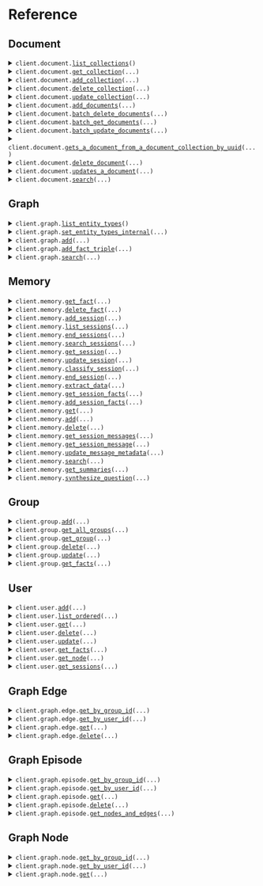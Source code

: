 # Reference
## Document
<details><summary><code>client.document.<a href="src/zep_cloud/document/client.py">list_collections</a>()</code></summary>
<dl>
<dd>

#### 📝 Description

<dl>
<dd>

<dl>
<dd>

Returns a list of all DocumentCollections.
</dd>
</dl>
</dd>
</dl>

#### 🔌 Usage

<dl>
<dd>

<dl>
<dd>

```python
from zep_cloud.client import Zep

client = Zep(
    api_key="YOUR_API_KEY",
)
client.document.list_collections()

```
</dd>
</dl>
</dd>
</dl>

#### ⚙️ Parameters

<dl>
<dd>

<dl>
<dd>

**request_options:** `typing.Optional[RequestOptions]` — Request-specific configuration.
    
</dd>
</dl>
</dd>
</dl>


</dd>
</dl>
</details>

<details><summary><code>client.document.<a href="src/zep_cloud/document/client.py">get_collection</a>(...)</code></summary>
<dl>
<dd>

#### 📝 Description

<dl>
<dd>

<dl>
<dd>

Returns a DocumentCollection if it exists.
</dd>
</dl>
</dd>
</dl>

#### 🔌 Usage

<dl>
<dd>

<dl>
<dd>

```python
from zep_cloud.client import Zep

client = Zep(
    api_key="YOUR_API_KEY",
)
client.document.get_collection(
    collection_name="collectionName",
)

```
</dd>
</dl>
</dd>
</dl>

#### ⚙️ Parameters

<dl>
<dd>

<dl>
<dd>

**collection_name:** `str` — Name of the Document Collection
    
</dd>
</dl>

<dl>
<dd>

**request_options:** `typing.Optional[RequestOptions]` — Request-specific configuration.
    
</dd>
</dl>
</dd>
</dl>


</dd>
</dl>
</details>

<details><summary><code>client.document.<a href="src/zep_cloud/document/client.py">add_collection</a>(...)</code></summary>
<dl>
<dd>

#### 📝 Description

<dl>
<dd>

<dl>
<dd>

If a collection with the same name already exists, an error will be returned.
</dd>
</dl>
</dd>
</dl>

#### 🔌 Usage

<dl>
<dd>

<dl>
<dd>

```python
from zep_cloud.client import Zep

client = Zep(
    api_key="YOUR_API_KEY",
)
client.document.add_collection(
    collection_name="collectionName",
)

```
</dd>
</dl>
</dd>
</dl>

#### ⚙️ Parameters

<dl>
<dd>

<dl>
<dd>

**collection_name:** `str` — Name of the Document Collection
    
</dd>
</dl>

<dl>
<dd>

**description:** `typing.Optional[str]` 
    
</dd>
</dl>

<dl>
<dd>

**metadata:** `typing.Optional[typing.Dict[str, typing.Any]]` 
    
</dd>
</dl>

<dl>
<dd>

**request_options:** `typing.Optional[RequestOptions]` — Request-specific configuration.
    
</dd>
</dl>
</dd>
</dl>


</dd>
</dl>
</details>

<details><summary><code>client.document.<a href="src/zep_cloud/document/client.py">delete_collection</a>(...)</code></summary>
<dl>
<dd>

#### 📝 Description

<dl>
<dd>

<dl>
<dd>

If a collection with the same name already exists, it will be overwritten.
</dd>
</dl>
</dd>
</dl>

#### 🔌 Usage

<dl>
<dd>

<dl>
<dd>

```python
from zep_cloud.client import Zep

client = Zep(
    api_key="YOUR_API_KEY",
)
client.document.delete_collection(
    collection_name="collectionName",
)

```
</dd>
</dl>
</dd>
</dl>

#### ⚙️ Parameters

<dl>
<dd>

<dl>
<dd>

**collection_name:** `str` — Name of the Document Collection
    
</dd>
</dl>

<dl>
<dd>

**request_options:** `typing.Optional[RequestOptions]` — Request-specific configuration.
    
</dd>
</dl>
</dd>
</dl>


</dd>
</dl>
</details>

<details><summary><code>client.document.<a href="src/zep_cloud/document/client.py">update_collection</a>(...)</code></summary>
<dl>
<dd>

#### 📝 Description

<dl>
<dd>

<dl>
<dd>

Updates a DocumentCollection
</dd>
</dl>
</dd>
</dl>

#### 🔌 Usage

<dl>
<dd>

<dl>
<dd>

```python
from zep_cloud.client import Zep

client = Zep(
    api_key="YOUR_API_KEY",
)
client.document.update_collection(
    collection_name="collectionName",
)

```
</dd>
</dl>
</dd>
</dl>

#### ⚙️ Parameters

<dl>
<dd>

<dl>
<dd>

**collection_name:** `str` — Name of the Document Collection
    
</dd>
</dl>

<dl>
<dd>

**description:** `typing.Optional[str]` 
    
</dd>
</dl>

<dl>
<dd>

**metadata:** `typing.Optional[typing.Dict[str, typing.Any]]` 
    
</dd>
</dl>

<dl>
<dd>

**request_options:** `typing.Optional[RequestOptions]` — Request-specific configuration.
    
</dd>
</dl>
</dd>
</dl>


</dd>
</dl>
</details>

<details><summary><code>client.document.<a href="src/zep_cloud/document/client.py">add_documents</a>(...)</code></summary>
<dl>
<dd>

#### 📝 Description

<dl>
<dd>

<dl>
<dd>

Creates Documents in a specified DocumentCollection and returns their UUIDs.
</dd>
</dl>
</dd>
</dl>

#### 🔌 Usage

<dl>
<dd>

<dl>
<dd>

```python
from zep_cloud import CreateDocumentRequest
from zep_cloud.client import Zep

client = Zep(
    api_key="YOUR_API_KEY",
)
client.document.add_documents(
    collection_name="collectionName",
    request=[
        CreateDocumentRequest(
            content="content",
        )
    ],
)

```
</dd>
</dl>
</dd>
</dl>

#### ⚙️ Parameters

<dl>
<dd>

<dl>
<dd>

**collection_name:** `str` — Name of the Document Collection
    
</dd>
</dl>

<dl>
<dd>

**request:** `typing.Sequence[CreateDocumentRequest]` 
    
</dd>
</dl>

<dl>
<dd>

**request_options:** `typing.Optional[RequestOptions]` — Request-specific configuration.
    
</dd>
</dl>
</dd>
</dl>


</dd>
</dl>
</details>

<details><summary><code>client.document.<a href="src/zep_cloud/document/client.py">batch_delete_documents</a>(...)</code></summary>
<dl>
<dd>

#### 📝 Description

<dl>
<dd>

<dl>
<dd>

Deletes specified Documents from a DocumentCollection.
</dd>
</dl>
</dd>
</dl>

#### 🔌 Usage

<dl>
<dd>

<dl>
<dd>

```python
from zep_cloud.client import Zep

client = Zep(
    api_key="YOUR_API_KEY",
)
client.document.batch_delete_documents(
    collection_name="collectionName",
    request=["string"],
)

```
</dd>
</dl>
</dd>
</dl>

#### ⚙️ Parameters

<dl>
<dd>

<dl>
<dd>

**collection_name:** `str` — Name of the Document Collection
    
</dd>
</dl>

<dl>
<dd>

**request:** `typing.Sequence[str]` 
    
</dd>
</dl>

<dl>
<dd>

**request_options:** `typing.Optional[RequestOptions]` — Request-specific configuration.
    
</dd>
</dl>
</dd>
</dl>


</dd>
</dl>
</details>

<details><summary><code>client.document.<a href="src/zep_cloud/document/client.py">batch_get_documents</a>(...)</code></summary>
<dl>
<dd>

#### 📝 Description

<dl>
<dd>

<dl>
<dd>

Returns Documents from a DocumentCollection specified by UUID or ID.
</dd>
</dl>
</dd>
</dl>

#### 🔌 Usage

<dl>
<dd>

<dl>
<dd>

```python
from zep_cloud.client import Zep

client = Zep(
    api_key="YOUR_API_KEY",
)
client.document.batch_get_documents(
    collection_name="collectionName",
)

```
</dd>
</dl>
</dd>
</dl>

#### ⚙️ Parameters

<dl>
<dd>

<dl>
<dd>

**collection_name:** `str` — Name of the Document Collection
    
</dd>
</dl>

<dl>
<dd>

**document_ids:** `typing.Optional[typing.Sequence[str]]` 
    
</dd>
</dl>

<dl>
<dd>

**uuids:** `typing.Optional[typing.Sequence[str]]` 
    
</dd>
</dl>

<dl>
<dd>

**request_options:** `typing.Optional[RequestOptions]` — Request-specific configuration.
    
</dd>
</dl>
</dd>
</dl>


</dd>
</dl>
</details>

<details><summary><code>client.document.<a href="src/zep_cloud/document/client.py">batch_update_documents</a>(...)</code></summary>
<dl>
<dd>

#### 📝 Description

<dl>
<dd>

<dl>
<dd>

Updates Documents in a specified DocumentCollection.
</dd>
</dl>
</dd>
</dl>

#### 🔌 Usage

<dl>
<dd>

<dl>
<dd>

```python
from zep_cloud import UpdateDocumentListRequest
from zep_cloud.client import Zep

client = Zep(
    api_key="YOUR_API_KEY",
)
client.document.batch_update_documents(
    collection_name="collectionName",
    request=[
        UpdateDocumentListRequest(
            uuid_="uuid",
        )
    ],
)

```
</dd>
</dl>
</dd>
</dl>

#### ⚙️ Parameters

<dl>
<dd>

<dl>
<dd>

**collection_name:** `str` — Name of the Document Collection
    
</dd>
</dl>

<dl>
<dd>

**request:** `typing.Sequence[UpdateDocumentListRequest]` 
    
</dd>
</dl>

<dl>
<dd>

**request_options:** `typing.Optional[RequestOptions]` — Request-specific configuration.
    
</dd>
</dl>
</dd>
</dl>


</dd>
</dl>
</details>

<details><summary><code>client.document.<a href="src/zep_cloud/document/client.py">gets_a_document_from_a_document_collection_by_uuid</a>(...)</code></summary>
<dl>
<dd>

#### 📝 Description

<dl>
<dd>

<dl>
<dd>

Returns specified Document from a DocumentCollection.
</dd>
</dl>
</dd>
</dl>

#### 🔌 Usage

<dl>
<dd>

<dl>
<dd>

```python
from zep_cloud.client import Zep

client = Zep(
    api_key="YOUR_API_KEY",
)
client.document.gets_a_document_from_a_document_collection_by_uuid(
    collection_name="collectionName",
    document_uuid="documentUUID",
)

```
</dd>
</dl>
</dd>
</dl>

#### ⚙️ Parameters

<dl>
<dd>

<dl>
<dd>

**collection_name:** `str` — Name of the Document Collection
    
</dd>
</dl>

<dl>
<dd>

**document_uuid:** `str` — UUID of the Document to be updated
    
</dd>
</dl>

<dl>
<dd>

**request_options:** `typing.Optional[RequestOptions]` — Request-specific configuration.
    
</dd>
</dl>
</dd>
</dl>


</dd>
</dl>
</details>

<details><summary><code>client.document.<a href="src/zep_cloud/document/client.py">delete_document</a>(...)</code></summary>
<dl>
<dd>

#### 📝 Description

<dl>
<dd>

<dl>
<dd>

Delete specified Document from a DocumentCollection.
</dd>
</dl>
</dd>
</dl>

#### 🔌 Usage

<dl>
<dd>

<dl>
<dd>

```python
from zep_cloud.client import Zep

client = Zep(
    api_key="YOUR_API_KEY",
)
client.document.delete_document(
    collection_name="collectionName",
    document_uuid="documentUUID",
)

```
</dd>
</dl>
</dd>
</dl>

#### ⚙️ Parameters

<dl>
<dd>

<dl>
<dd>

**collection_name:** `str` — Name of the Document Collection
    
</dd>
</dl>

<dl>
<dd>

**document_uuid:** `str` — UUID of the Document to be deleted
    
</dd>
</dl>

<dl>
<dd>

**request_options:** `typing.Optional[RequestOptions]` — Request-specific configuration.
    
</dd>
</dl>
</dd>
</dl>


</dd>
</dl>
</details>

<details><summary><code>client.document.<a href="src/zep_cloud/document/client.py">updates_a_document</a>(...)</code></summary>
<dl>
<dd>

#### 📝 Description

<dl>
<dd>

<dl>
<dd>

Updates a Document in a DocumentCollection by UUID
</dd>
</dl>
</dd>
</dl>

#### 🔌 Usage

<dl>
<dd>

<dl>
<dd>

```python
from zep_cloud.client import Zep

client = Zep(
    api_key="YOUR_API_KEY",
)
client.document.updates_a_document(
    collection_name="collectionName",
    document_uuid="documentUUID",
)

```
</dd>
</dl>
</dd>
</dl>

#### ⚙️ Parameters

<dl>
<dd>

<dl>
<dd>

**collection_name:** `str` — Name of the Document Collection
    
</dd>
</dl>

<dl>
<dd>

**document_uuid:** `str` — UUID of the Document to be updated
    
</dd>
</dl>

<dl>
<dd>

**document_id:** `typing.Optional[str]` 
    
</dd>
</dl>

<dl>
<dd>

**metadata:** `typing.Optional[typing.Dict[str, typing.Any]]` 
    
</dd>
</dl>

<dl>
<dd>

**request_options:** `typing.Optional[RequestOptions]` — Request-specific configuration.
    
</dd>
</dl>
</dd>
</dl>


</dd>
</dl>
</details>

<details><summary><code>client.document.<a href="src/zep_cloud/document/client.py">search</a>(...)</code></summary>
<dl>
<dd>

#### 📝 Description

<dl>
<dd>

<dl>
<dd>

Searches over documents in a collection based on provided search criteria. One of text or metadata must be provided. Returns an empty list if no documents are found.
</dd>
</dl>
</dd>
</dl>

#### 🔌 Usage

<dl>
<dd>

<dl>
<dd>

```python
from zep_cloud.client import Zep

client = Zep(
    api_key="YOUR_API_KEY",
)
client.document.search(
    collection_name="collectionName",
)

```
</dd>
</dl>
</dd>
</dl>

#### ⚙️ Parameters

<dl>
<dd>

<dl>
<dd>

**collection_name:** `str` — Name of the Document Collection
    
</dd>
</dl>

<dl>
<dd>

**limit:** `typing.Optional[int]` — Limit the number of returned documents
    
</dd>
</dl>

<dl>
<dd>

**metadata:** `typing.Optional[typing.Dict[str, typing.Any]]` — Document metadata to filter on.
    
</dd>
</dl>

<dl>
<dd>

**min_score:** `typing.Optional[float]` 
    
</dd>
</dl>

<dl>
<dd>

**mmr_lambda:** `typing.Optional[float]` — The lambda parameter for the MMR Reranking Algorithm.
    
</dd>
</dl>

<dl>
<dd>

**search_type:** `typing.Optional[SearchType]` — The type of search to perform. Defaults to "similarity". Must be one of "similarity" or "mmr".
    
</dd>
</dl>

<dl>
<dd>

**text:** `typing.Optional[str]` — The search text.
    
</dd>
</dl>

<dl>
<dd>

**request_options:** `typing.Optional[RequestOptions]` — Request-specific configuration.
    
</dd>
</dl>
</dd>
</dl>


</dd>
</dl>
</details>

## Graph
<details><summary><code>client.graph.<a href="src/zep_cloud/graph/client.py">list_entity_types</a>()</code></summary>
<dl>
<dd>

#### 📝 Description

<dl>
<dd>

<dl>
<dd>

Returns all entity types for a project.
</dd>
</dl>
</dd>
</dl>

#### 🔌 Usage

<dl>
<dd>

<dl>
<dd>

```python
from zep_cloud.client import Zep

client = Zep(
    api_key="YOUR_API_KEY",
)
client.graph.list_entity_types()

```
</dd>
</dl>
</dd>
</dl>

#### ⚙️ Parameters

<dl>
<dd>

<dl>
<dd>

**request_options:** `typing.Optional[RequestOptions]` — Request-specific configuration.
    
</dd>
</dl>
</dd>
</dl>


</dd>
</dl>
</details>

<details><summary><code>client.graph.<a href="src/zep_cloud/graph/client.py">set_entity_types_internal</a>(...)</code></summary>
<dl>
<dd>

#### 📝 Description

<dl>
<dd>

<dl>
<dd>

Sets the entity types for a project, replacing any existing ones.
</dd>
</dl>
</dd>
</dl>

#### 🔌 Usage

<dl>
<dd>

<dl>
<dd>

```python
from zep_cloud import EntityType
from zep_cloud.client import Zep

client = Zep(
    api_key="YOUR_API_KEY",
)
client.graph.set_entity_types_internal(
    entity_types=[
        EntityType(
            description="description",
            name="name",
        )
    ],
)

```
</dd>
</dl>
</dd>
</dl>

#### ⚙️ Parameters

<dl>
<dd>

<dl>
<dd>

**entity_types:** `typing.Sequence[EntityType]` 
    
</dd>
</dl>

<dl>
<dd>

**request_options:** `typing.Optional[RequestOptions]` — Request-specific configuration.
    
</dd>
</dl>
</dd>
</dl>


</dd>
</dl>
</details>

<details><summary><code>client.graph.<a href="src/zep_cloud/graph/client.py">add</a>(...)</code></summary>
<dl>
<dd>

#### 📝 Description

<dl>
<dd>

<dl>
<dd>

Add data to the graph. Note: each subscription tier has different limits on the amount of data that can be added to the graph please refer to the pricing page for more information.
</dd>
</dl>
</dd>
</dl>

#### 🔌 Usage

<dl>
<dd>

<dl>
<dd>

```python
from zep_cloud.client import Zep

client = Zep(
    api_key="YOUR_API_KEY",
)
client.graph.add()

```
</dd>
</dl>
</dd>
</dl>

#### ⚙️ Parameters

<dl>
<dd>

<dl>
<dd>

**data:** `typing.Optional[str]` 
    
</dd>
</dl>

<dl>
<dd>

**group_id:** `typing.Optional[str]` 
    
</dd>
</dl>

<dl>
<dd>

**type:** `typing.Optional[GraphDataType]` 
    
</dd>
</dl>

<dl>
<dd>

**user_id:** `typing.Optional[str]` 
    
</dd>
</dl>

<dl>
<dd>

**request_options:** `typing.Optional[RequestOptions]` — Request-specific configuration.
    
</dd>
</dl>
</dd>
</dl>


</dd>
</dl>
</details>

<details><summary><code>client.graph.<a href="src/zep_cloud/graph/client.py">add_fact_triple</a>(...)</code></summary>
<dl>
<dd>

#### 📝 Description

<dl>
<dd>

<dl>
<dd>

Add a fact triple for a user or group
</dd>
</dl>
</dd>
</dl>

#### 🔌 Usage

<dl>
<dd>

<dl>
<dd>

```python
from zep_cloud.client import Zep

client = Zep(
    api_key="YOUR_API_KEY",
)
client.graph.add_fact_triple(
    fact="fact",
    fact_name="fact_name",
    target_node_name="target_node_name",
)

```
</dd>
</dl>
</dd>
</dl>

#### ⚙️ Parameters

<dl>
<dd>

<dl>
<dd>

**fact:** `str` — The fact relating the two nodes that this edge represents
    
</dd>
</dl>

<dl>
<dd>

**fact_name:** `str` — The name of the edge to add. Should be all caps using snake case (eg RELATES_TO)
    
</dd>
</dl>

<dl>
<dd>

**target_node_name:** `str` — The name of the target node to add
    
</dd>
</dl>

<dl>
<dd>

**created_at:** `typing.Optional[str]` — The timestamp of the message
    
</dd>
</dl>

<dl>
<dd>

**expired_at:** `typing.Optional[str]` — The time (if any) at which the edge expires
    
</dd>
</dl>

<dl>
<dd>

**fact_uuid:** `typing.Optional[str]` — The uuid of the edge to add
    
</dd>
</dl>

<dl>
<dd>

**group_id:** `typing.Optional[str]` 
    
</dd>
</dl>

<dl>
<dd>

**invalid_at:** `typing.Optional[str]` — The time (if any) at which the fact stops being true
    
</dd>
</dl>

<dl>
<dd>

**source_node_name:** `typing.Optional[str]` — The name of the source node to add
    
</dd>
</dl>

<dl>
<dd>

**source_node_summary:** `typing.Optional[str]` — The summary of the source node to add
    
</dd>
</dl>

<dl>
<dd>

**source_node_uuid:** `typing.Optional[str]` — The source node uuid
    
</dd>
</dl>

<dl>
<dd>

**target_node_summary:** `typing.Optional[str]` — The summary of the target node to add
    
</dd>
</dl>

<dl>
<dd>

**target_node_uuid:** `typing.Optional[str]` — The target node uuid
    
</dd>
</dl>

<dl>
<dd>

**user_id:** `typing.Optional[str]` 
    
</dd>
</dl>

<dl>
<dd>

**valid_at:** `typing.Optional[str]` — The time at which the fact becomes true
    
</dd>
</dl>

<dl>
<dd>

**request_options:** `typing.Optional[RequestOptions]` — Request-specific configuration.
    
</dd>
</dl>
</dd>
</dl>


</dd>
</dl>
</details>

<details><summary><code>client.graph.<a href="src/zep_cloud/graph/client.py">search</a>(...)</code></summary>
<dl>
<dd>

#### 📝 Description

<dl>
<dd>

<dl>
<dd>

Perform a graph search query.
</dd>
</dl>
</dd>
</dl>

#### 🔌 Usage

<dl>
<dd>

<dl>
<dd>

```python
from zep_cloud.client import Zep

client = Zep(
    api_key="YOUR_API_KEY",
)
client.graph.search(
    query="query",
)

```
</dd>
</dl>
</dd>
</dl>

#### ⚙️ Parameters

<dl>
<dd>

<dl>
<dd>

**query:** `str` — The string to search for (required)
    
</dd>
</dl>

<dl>
<dd>

**center_node_uuid:** `typing.Optional[str]` — Node to rerank around for node distance reranking
    
</dd>
</dl>

<dl>
<dd>

**group_id:** `typing.Optional[str]` — one of user_id or group_id must be provided
    
</dd>
</dl>

<dl>
<dd>

**limit:** `typing.Optional[int]` — The maximum number of facts to retrieve. Defaults to 10. Limited to 50.
    
</dd>
</dl>

<dl>
<dd>

**min_fact_rating:** `typing.Optional[float]` — The minimum rating by which to filter relevant facts
    
</dd>
</dl>

<dl>
<dd>

**min_score:** `typing.Optional[float]` — Deprecated
    
</dd>
</dl>

<dl>
<dd>

**mmr_lambda:** `typing.Optional[float]` — weighting for maximal marginal relevance
    
</dd>
</dl>

<dl>
<dd>

**reranker:** `typing.Optional[Reranker]` — Defaults to RRF
    
</dd>
</dl>

<dl>
<dd>

**scope:** `typing.Optional[GraphSearchScope]` — Defaults to Edges. Communities will be added in the future.
    
</dd>
</dl>

<dl>
<dd>

**search_filters:** `typing.Optional[SearchFilters]` — Search filters to apply to the search
    
</dd>
</dl>

<dl>
<dd>

**user_id:** `typing.Optional[str]` — one of user_id or group_id must be provided
    
</dd>
</dl>

<dl>
<dd>

**request_options:** `typing.Optional[RequestOptions]` — Request-specific configuration.
    
</dd>
</dl>
</dd>
</dl>


</dd>
</dl>
</details>

## Memory
<details><summary><code>client.memory.<a href="src/zep_cloud/memory/client.py">get_fact</a>(...)</code></summary>
<dl>
<dd>

#### 📝 Description

<dl>
<dd>

<dl>
<dd>

Deprecated API: get fact by uuid
</dd>
</dl>
</dd>
</dl>

#### 🔌 Usage

<dl>
<dd>

<dl>
<dd>

```python
from zep_cloud.client import Zep

client = Zep(
    api_key="YOUR_API_KEY",
)
client.memory.get_fact(
    fact_uuid="factUUID",
)

```
</dd>
</dl>
</dd>
</dl>

#### ⚙️ Parameters

<dl>
<dd>

<dl>
<dd>

**fact_uuid:** `str` — Fact UUID
    
</dd>
</dl>

<dl>
<dd>

**request_options:** `typing.Optional[RequestOptions]` — Request-specific configuration.
    
</dd>
</dl>
</dd>
</dl>


</dd>
</dl>
</details>

<details><summary><code>client.memory.<a href="src/zep_cloud/memory/client.py">delete_fact</a>(...)</code></summary>
<dl>
<dd>

#### 📝 Description

<dl>
<dd>

<dl>
<dd>

Deprecated API: delete a fact
</dd>
</dl>
</dd>
</dl>

#### 🔌 Usage

<dl>
<dd>

<dl>
<dd>

```python
from zep_cloud.client import Zep

client = Zep(
    api_key="YOUR_API_KEY",
)
client.memory.delete_fact(
    fact_uuid="factUUID",
)

```
</dd>
</dl>
</dd>
</dl>

#### ⚙️ Parameters

<dl>
<dd>

<dl>
<dd>

**fact_uuid:** `str` — Fact UUID
    
</dd>
</dl>

<dl>
<dd>

**request_options:** `typing.Optional[RequestOptions]` — Request-specific configuration.
    
</dd>
</dl>
</dd>
</dl>


</dd>
</dl>
</details>

<details><summary><code>client.memory.<a href="src/zep_cloud/memory/client.py">add_session</a>(...)</code></summary>
<dl>
<dd>

#### 📝 Description

<dl>
<dd>

<dl>
<dd>

Creates a new session.
</dd>
</dl>
</dd>
</dl>

#### 🔌 Usage

<dl>
<dd>

<dl>
<dd>

```python
from zep_cloud.client import Zep

client = Zep(
    api_key="YOUR_API_KEY",
)
client.memory.add_session(
    session_id="session_id",
    user_id="user_id",
)

```
</dd>
</dl>
</dd>
</dl>

#### ⚙️ Parameters

<dl>
<dd>

<dl>
<dd>

**session_id:** `str` — The unique identifier of the session.
    
</dd>
</dl>

<dl>
<dd>

**user_id:** `str` — The unique identifier of the user associated with the session
    
</dd>
</dl>

<dl>
<dd>

**fact_rating_instruction:** `typing.Optional[FactRatingInstruction]` — Deprecated
    
</dd>
</dl>

<dl>
<dd>

**metadata:** `typing.Optional[typing.Dict[str, typing.Any]]` — Deprecated
    
</dd>
</dl>

<dl>
<dd>

**request_options:** `typing.Optional[RequestOptions]` — Request-specific configuration.
    
</dd>
</dl>
</dd>
</dl>


</dd>
</dl>
</details>

<details><summary><code>client.memory.<a href="src/zep_cloud/memory/client.py">list_sessions</a>(...)</code></summary>
<dl>
<dd>

#### 📝 Description

<dl>
<dd>

<dl>
<dd>

Returns all sessions.
</dd>
</dl>
</dd>
</dl>

#### 🔌 Usage

<dl>
<dd>

<dl>
<dd>

```python
from zep_cloud.client import Zep

client = Zep(
    api_key="YOUR_API_KEY",
)
client.memory.list_sessions()

```
</dd>
</dl>
</dd>
</dl>

#### ⚙️ Parameters

<dl>
<dd>

<dl>
<dd>

**page_number:** `typing.Optional[int]` — Page number for pagination, starting from 1
    
</dd>
</dl>

<dl>
<dd>

**page_size:** `typing.Optional[int]` — Number of sessions to retrieve per page.
    
</dd>
</dl>

<dl>
<dd>

**order_by:** `typing.Optional[str]` — Field to order the results by: created_at, updated_at, user_id, session_id.
    
</dd>
</dl>

<dl>
<dd>

**asc:** `typing.Optional[bool]` — Order direction: true for ascending, false for descending.
    
</dd>
</dl>

<dl>
<dd>

**request_options:** `typing.Optional[RequestOptions]` — Request-specific configuration.
    
</dd>
</dl>
</dd>
</dl>


</dd>
</dl>
</details>

<details><summary><code>client.memory.<a href="src/zep_cloud/memory/client.py">end_sessions</a>(...)</code></summary>
<dl>
<dd>

#### 📝 Description

<dl>
<dd>

<dl>
<dd>

Deprecated API: End multiple sessions by their IDs.
</dd>
</dl>
</dd>
</dl>

#### 🔌 Usage

<dl>
<dd>

<dl>
<dd>

```python
from zep_cloud.client import Zep

client = Zep(
    api_key="YOUR_API_KEY",
)
client.memory.end_sessions(
    session_ids=["session_ids"],
)

```
</dd>
</dl>
</dd>
</dl>

#### ⚙️ Parameters

<dl>
<dd>

<dl>
<dd>

**session_ids:** `typing.Sequence[str]` 
    
</dd>
</dl>

<dl>
<dd>

**instruction:** `typing.Optional[str]` 
    
</dd>
</dl>

<dl>
<dd>

**request_options:** `typing.Optional[RequestOptions]` — Request-specific configuration.
    
</dd>
</dl>
</dd>
</dl>


</dd>
</dl>
</details>

<details><summary><code>client.memory.<a href="src/zep_cloud/memory/client.py">search_sessions</a>(...)</code></summary>
<dl>
<dd>

#### 📝 Description

<dl>
<dd>

<dl>
<dd>

Deprecated API: Search sessions for the specified query.
</dd>
</dl>
</dd>
</dl>

#### 🔌 Usage

<dl>
<dd>

<dl>
<dd>

```python
from zep_cloud.client import Zep

client = Zep(
    api_key="YOUR_API_KEY",
)
client.memory.search_sessions(
    text="text",
)

```
</dd>
</dl>
</dd>
</dl>

#### ⚙️ Parameters

<dl>
<dd>

<dl>
<dd>

**text:** `str` — The search text.
    
</dd>
</dl>

<dl>
<dd>

**limit:** `typing.Optional[int]` — The maximum number of search results to return. Defaults to None (no limit).
    
</dd>
</dl>

<dl>
<dd>

**min_fact_rating:** `typing.Optional[float]` — The minimum fact rating to filter on.
    
</dd>
</dl>

<dl>
<dd>

**min_score:** `typing.Optional[float]` — The minimum score for search results.
    
</dd>
</dl>

<dl>
<dd>

**mmr_lambda:** `typing.Optional[float]` — The lambda parameter for the MMR Reranking Algorithm.
    
</dd>
</dl>

<dl>
<dd>

**record_filter:** `typing.Optional[typing.Dict[str, typing.Any]]` — Record filter on the metadata.
    
</dd>
</dl>

<dl>
<dd>

**search_scope:** `typing.Optional[SearchScope]` — Search scope.
    
</dd>
</dl>

<dl>
<dd>

**search_type:** `typing.Optional[SearchType]` — Search type.
    
</dd>
</dl>

<dl>
<dd>

**session_ids:** `typing.Optional[typing.Sequence[str]]` — the session ids to search
    
</dd>
</dl>

<dl>
<dd>

**user_id:** `typing.Optional[str]` — User ID used to determine which sessions to search.
    
</dd>
</dl>

<dl>
<dd>

**request_options:** `typing.Optional[RequestOptions]` — Request-specific configuration.
    
</dd>
</dl>
</dd>
</dl>


</dd>
</dl>
</details>

<details><summary><code>client.memory.<a href="src/zep_cloud/memory/client.py">get_session</a>(...)</code></summary>
<dl>
<dd>

#### 📝 Description

<dl>
<dd>

<dl>
<dd>

Returns a session.
</dd>
</dl>
</dd>
</dl>

#### 🔌 Usage

<dl>
<dd>

<dl>
<dd>

```python
from zep_cloud.client import Zep

client = Zep(
    api_key="YOUR_API_KEY",
)
client.memory.get_session(
    session_id="sessionId",
)

```
</dd>
</dl>
</dd>
</dl>

#### ⚙️ Parameters

<dl>
<dd>

<dl>
<dd>

**session_id:** `str` — The unique identifier of the session.
    
</dd>
</dl>

<dl>
<dd>

**request_options:** `typing.Optional[RequestOptions]` — Request-specific configuration.
    
</dd>
</dl>
</dd>
</dl>


</dd>
</dl>
</details>

<details><summary><code>client.memory.<a href="src/zep_cloud/memory/client.py">update_session</a>(...)</code></summary>
<dl>
<dd>

#### 📝 Description

<dl>
<dd>

<dl>
<dd>

Update Session Metadata
</dd>
</dl>
</dd>
</dl>

#### 🔌 Usage

<dl>
<dd>

<dl>
<dd>

```python
from zep_cloud.client import Zep

client = Zep(
    api_key="YOUR_API_KEY",
)
client.memory.update_session(
    session_id="sessionId",
    metadata={"key": "value"},
)

```
</dd>
</dl>
</dd>
</dl>

#### ⚙️ Parameters

<dl>
<dd>

<dl>
<dd>

**session_id:** `str` — The unique identifier of the session.
    
</dd>
</dl>

<dl>
<dd>

**metadata:** `typing.Dict[str, typing.Any]` — Deprecated
    
</dd>
</dl>

<dl>
<dd>

**fact_rating_instruction:** `typing.Optional[FactRatingInstruction]` 

Optional instruction to use for fact rating.
Fact rating instructions can not be unset.
    
</dd>
</dl>

<dl>
<dd>

**request_options:** `typing.Optional[RequestOptions]` — Request-specific configuration.
    
</dd>
</dl>
</dd>
</dl>


</dd>
</dl>
</details>

<details><summary><code>client.memory.<a href="src/zep_cloud/memory/client.py">classify_session</a>(...)</code></summary>
<dl>
<dd>

#### 📝 Description

<dl>
<dd>

<dl>
<dd>

Classifies a session.
</dd>
</dl>
</dd>
</dl>

#### 🔌 Usage

<dl>
<dd>

<dl>
<dd>

```python
from zep_cloud.client import Zep

client = Zep(
    api_key="YOUR_API_KEY",
)
client.memory.classify_session(
    session_id="sessionId",
    classes=["classes"],
    name="name",
)

```
</dd>
</dl>
</dd>
</dl>

#### ⚙️ Parameters

<dl>
<dd>

<dl>
<dd>

**session_id:** `str` — Session ID
    
</dd>
</dl>

<dl>
<dd>

**classes:** `typing.Sequence[str]` — The classes to use for classification.
    
</dd>
</dl>

<dl>
<dd>

**name:** `str` — The name of the classifier.
    
</dd>
</dl>

<dl>
<dd>

**instruction:** `typing.Optional[str]` — Custom instruction to use for classification.
    
</dd>
</dl>

<dl>
<dd>

**last_n:** `typing.Optional[int]` — The number of session messages to consider for classification. Defaults to 4.
    
</dd>
</dl>

<dl>
<dd>

**persist:** `typing.Optional[bool]` — Deprecated
    
</dd>
</dl>

<dl>
<dd>

**request_options:** `typing.Optional[RequestOptions]` — Request-specific configuration.
    
</dd>
</dl>
</dd>
</dl>


</dd>
</dl>
</details>

<details><summary><code>client.memory.<a href="src/zep_cloud/memory/client.py">end_session</a>(...)</code></summary>
<dl>
<dd>

#### 📝 Description

<dl>
<dd>

<dl>
<dd>

Deprecated API: End a session by ID.
</dd>
</dl>
</dd>
</dl>

#### 🔌 Usage

<dl>
<dd>

<dl>
<dd>

```python
from zep_cloud.client import Zep

client = Zep(
    api_key="YOUR_API_KEY",
)
client.memory.end_session(
    session_id="sessionId",
)

```
</dd>
</dl>
</dd>
</dl>

#### ⚙️ Parameters

<dl>
<dd>

<dl>
<dd>

**session_id:** `str` — Session ID
    
</dd>
</dl>

<dl>
<dd>

**classify:** `typing.Optional[ClassifySessionRequest]` 
    
</dd>
</dl>

<dl>
<dd>

**instruction:** `typing.Optional[str]` 
    
</dd>
</dl>

<dl>
<dd>

**request_options:** `typing.Optional[RequestOptions]` — Request-specific configuration.
    
</dd>
</dl>
</dd>
</dl>


</dd>
</dl>
</details>

<details><summary><code>client.memory.<a href="src/zep_cloud/memory/client.py">extract_data</a>(...)</code></summary>
<dl>
<dd>

#### 📝 Description

<dl>
<dd>

<dl>
<dd>

extract data from a session by session id
</dd>
</dl>
</dd>
</dl>

#### 🔌 Usage

<dl>
<dd>

<dl>
<dd>

```python
from zep_cloud.client import Zep

client = Zep(
    api_key="YOUR_API_KEY",
)
client.memory.extract_data(
    session_id="sessionId",
    last_n=1,
    model_schema="model_schema",
)

```
</dd>
</dl>
</dd>
</dl>

#### ⚙️ Parameters

<dl>
<dd>

<dl>
<dd>

**session_id:** `str` — Session ID
    
</dd>
</dl>

<dl>
<dd>

**last_n:** `int` — The number of messages in the chat history from which to extract data
    
</dd>
</dl>

<dl>
<dd>

**model_schema:** `str` — The schema describing the data to be extracted. See Zep's SDKs for more details.
    
</dd>
</dl>

<dl>
<dd>

**current_date_time:** `typing.Optional[str]` — Your current date and time in ISO 8601 format including timezone. This is used for determining relative dates.
    
</dd>
</dl>

<dl>
<dd>

**validate:** `typing.Optional[bool]` 

Validate that the extracted data is present in the dialog and correct per the field description.
Mitigates hallucination, but is slower and may result in false negatives.
    
</dd>
</dl>

<dl>
<dd>

**request_options:** `typing.Optional[RequestOptions]` — Request-specific configuration.
    
</dd>
</dl>
</dd>
</dl>


</dd>
</dl>
</details>

<details><summary><code>client.memory.<a href="src/zep_cloud/memory/client.py">get_session_facts</a>(...)</code></summary>
<dl>
<dd>

#### 📝 Description

<dl>
<dd>

<dl>
<dd>

Deprecated API: get facts for a session
</dd>
</dl>
</dd>
</dl>

#### 🔌 Usage

<dl>
<dd>

<dl>
<dd>

```python
from zep_cloud.client import Zep

client = Zep(
    api_key="YOUR_API_KEY",
)
client.memory.get_session_facts(
    session_id="sessionId",
)

```
</dd>
</dl>
</dd>
</dl>

#### ⚙️ Parameters

<dl>
<dd>

<dl>
<dd>

**session_id:** `str` — Session ID
    
</dd>
</dl>

<dl>
<dd>

**min_rating:** `typing.Optional[float]` — Minimum rating by which to filter facts
    
</dd>
</dl>

<dl>
<dd>

**request_options:** `typing.Optional[RequestOptions]` — Request-specific configuration.
    
</dd>
</dl>
</dd>
</dl>


</dd>
</dl>
</details>

<details><summary><code>client.memory.<a href="src/zep_cloud/memory/client.py">add_session_facts</a>(...)</code></summary>
<dl>
<dd>

#### 📝 Description

<dl>
<dd>

<dl>
<dd>

Deprecated API: Adds facts to a session
</dd>
</dl>
</dd>
</dl>

#### 🔌 Usage

<dl>
<dd>

<dl>
<dd>

```python
from zep_cloud.client import Zep

client = Zep(
    api_key="YOUR_API_KEY",
)
client.memory.add_session_facts(
    session_id="sessionId",
)

```
</dd>
</dl>
</dd>
</dl>

#### ⚙️ Parameters

<dl>
<dd>

<dl>
<dd>

**session_id:** `str` — Session ID
    
</dd>
</dl>

<dl>
<dd>

**facts:** `typing.Optional[typing.Sequence[NewFact]]` 
    
</dd>
</dl>

<dl>
<dd>

**request_options:** `typing.Optional[RequestOptions]` — Request-specific configuration.
    
</dd>
</dl>
</dd>
</dl>


</dd>
</dl>
</details>

<details><summary><code>client.memory.<a href="src/zep_cloud/memory/client.py">get</a>(...)</code></summary>
<dl>
<dd>

#### 📝 Description

<dl>
<dd>

<dl>
<dd>

Returns a memory for a given session.
</dd>
</dl>
</dd>
</dl>

#### 🔌 Usage

<dl>
<dd>

<dl>
<dd>

```python
from zep_cloud.client import Zep

client = Zep(
    api_key="YOUR_API_KEY",
)
client.memory.get(
    session_id="sessionId",
)

```
</dd>
</dl>
</dd>
</dl>

#### ⚙️ Parameters

<dl>
<dd>

<dl>
<dd>

**session_id:** `str` — The ID of the session for which to retrieve memory.
    
</dd>
</dl>

<dl>
<dd>

**lastn:** `typing.Optional[int]` — The number of most recent memory entries to retrieve.
    
</dd>
</dl>

<dl>
<dd>

**min_rating:** `typing.Optional[float]` — The minimum rating by which to filter relevant facts.
    
</dd>
</dl>

<dl>
<dd>

**request_options:** `typing.Optional[RequestOptions]` — Request-specific configuration.
    
</dd>
</dl>
</dd>
</dl>


</dd>
</dl>
</details>

<details><summary><code>client.memory.<a href="src/zep_cloud/memory/client.py">add</a>(...)</code></summary>
<dl>
<dd>

#### 📝 Description

<dl>
<dd>

<dl>
<dd>

Add memory to the specified session.
</dd>
</dl>
</dd>
</dl>

#### 🔌 Usage

<dl>
<dd>

<dl>
<dd>

```python
from zep_cloud import Message
from zep_cloud.client import Zep

client = Zep(
    api_key="YOUR_API_KEY",
)
client.memory.add(
    session_id="sessionId",
    messages=[
        Message(
            content="content",
            role_type="norole",
        )
    ],
)

```
</dd>
</dl>
</dd>
</dl>

#### ⚙️ Parameters

<dl>
<dd>

<dl>
<dd>

**session_id:** `str` — The ID of the session to which memory should be added.
    
</dd>
</dl>

<dl>
<dd>

**messages:** `typing.Sequence[Message]` — A list of message objects, where each message contains a role and content.
    
</dd>
</dl>

<dl>
<dd>

**fact_instruction:** `typing.Optional[str]` — Deprecated
    
</dd>
</dl>

<dl>
<dd>

**ignore_roles:** `typing.Optional[typing.Sequence[RoleType]]` 

Optional list of role types to ignore when adding messages to graph memory.
The message itself will still be added retained and used as context for messages
that are added to a user's graph.
    
</dd>
</dl>

<dl>
<dd>

**return_context:** `typing.Optional[bool]` — Optionally return memory context relevant to the most recent messages.
    
</dd>
</dl>

<dl>
<dd>

**summary_instruction:** `typing.Optional[str]` — Deprecated
    
</dd>
</dl>

<dl>
<dd>

**request_options:** `typing.Optional[RequestOptions]` — Request-specific configuration.
    
</dd>
</dl>
</dd>
</dl>


</dd>
</dl>
</details>

<details><summary><code>client.memory.<a href="src/zep_cloud/memory/client.py">delete</a>(...)</code></summary>
<dl>
<dd>

#### 📝 Description

<dl>
<dd>

<dl>
<dd>

Deletes a session.
</dd>
</dl>
</dd>
</dl>

#### 🔌 Usage

<dl>
<dd>

<dl>
<dd>

```python
from zep_cloud.client import Zep

client = Zep(
    api_key="YOUR_API_KEY",
)
client.memory.delete(
    session_id="sessionId",
)

```
</dd>
</dl>
</dd>
</dl>

#### ⚙️ Parameters

<dl>
<dd>

<dl>
<dd>

**session_id:** `str` — The ID of the session for which memory should be deleted.
    
</dd>
</dl>

<dl>
<dd>

**request_options:** `typing.Optional[RequestOptions]` — Request-specific configuration.
    
</dd>
</dl>
</dd>
</dl>


</dd>
</dl>
</details>

<details><summary><code>client.memory.<a href="src/zep_cloud/memory/client.py">get_session_messages</a>(...)</code></summary>
<dl>
<dd>

#### 📝 Description

<dl>
<dd>

<dl>
<dd>

Returns messages for a session.
</dd>
</dl>
</dd>
</dl>

#### 🔌 Usage

<dl>
<dd>

<dl>
<dd>

```python
from zep_cloud.client import Zep

client = Zep(
    api_key="YOUR_API_KEY",
)
client.memory.get_session_messages(
    session_id="sessionId",
)

```
</dd>
</dl>
</dd>
</dl>

#### ⚙️ Parameters

<dl>
<dd>

<dl>
<dd>

**session_id:** `str` — Session ID
    
</dd>
</dl>

<dl>
<dd>

**limit:** `typing.Optional[int]` — Limit the number of results returned
    
</dd>
</dl>

<dl>
<dd>

**cursor:** `typing.Optional[int]` — Cursor for pagination
    
</dd>
</dl>

<dl>
<dd>

**request_options:** `typing.Optional[RequestOptions]` — Request-specific configuration.
    
</dd>
</dl>
</dd>
</dl>


</dd>
</dl>
</details>

<details><summary><code>client.memory.<a href="src/zep_cloud/memory/client.py">get_session_message</a>(...)</code></summary>
<dl>
<dd>

#### 📝 Description

<dl>
<dd>

<dl>
<dd>

Returns a specific message from a session.
</dd>
</dl>
</dd>
</dl>

#### 🔌 Usage

<dl>
<dd>

<dl>
<dd>

```python
from zep_cloud.client import Zep

client = Zep(
    api_key="YOUR_API_KEY",
)
client.memory.get_session_message(
    session_id="sessionId",
    message_uuid="messageUUID",
)

```
</dd>
</dl>
</dd>
</dl>

#### ⚙️ Parameters

<dl>
<dd>

<dl>
<dd>

**session_id:** `str` — Soon to be deprecated as this is not needed.
    
</dd>
</dl>

<dl>
<dd>

**message_uuid:** `str` — The UUID of the message.
    
</dd>
</dl>

<dl>
<dd>

**request_options:** `typing.Optional[RequestOptions]` — Request-specific configuration.
    
</dd>
</dl>
</dd>
</dl>


</dd>
</dl>
</details>

<details><summary><code>client.memory.<a href="src/zep_cloud/memory/client.py">update_message_metadata</a>(...)</code></summary>
<dl>
<dd>

#### 📝 Description

<dl>
<dd>

<dl>
<dd>

Updates the metadata of a message.
</dd>
</dl>
</dd>
</dl>

#### 🔌 Usage

<dl>
<dd>

<dl>
<dd>

```python
from zep_cloud.client import Zep

client = Zep(
    api_key="YOUR_API_KEY",
)
client.memory.update_message_metadata(
    session_id="sessionId",
    message_uuid="messageUUID",
    metadata={"key": "value"},
)

```
</dd>
</dl>
</dd>
</dl>

#### ⚙️ Parameters

<dl>
<dd>

<dl>
<dd>

**session_id:** `str` — The ID of the session.
    
</dd>
</dl>

<dl>
<dd>

**message_uuid:** `str` — The UUID of the message.
    
</dd>
</dl>

<dl>
<dd>

**metadata:** `typing.Dict[str, typing.Any]` — Deprecated
    
</dd>
</dl>

<dl>
<dd>

**request_options:** `typing.Optional[RequestOptions]` — Request-specific configuration.
    
</dd>
</dl>
</dd>
</dl>


</dd>
</dl>
</details>

<details><summary><code>client.memory.<a href="src/zep_cloud/memory/client.py">search</a>(...)</code></summary>
<dl>
<dd>

#### 🔌 Usage

<dl>
<dd>

<dl>
<dd>

```python
from zep_cloud.client import Zep

client = Zep(
    api_key="YOUR_API_KEY",
)
client.memory.search(
    session_id="sessionId",
)

```
</dd>
</dl>
</dd>
</dl>

#### ⚙️ Parameters

<dl>
<dd>

<dl>
<dd>

**session_id:** `str` — The ID of the session for which memory should be searched.
    
</dd>
</dl>

<dl>
<dd>

**limit:** `typing.Optional[int]` — The maximum number of search results to return. Defaults to None (no limit).
    
</dd>
</dl>

<dl>
<dd>

**metadata:** `typing.Optional[typing.Dict[str, typing.Any]]` — Metadata Filter
    
</dd>
</dl>

<dl>
<dd>

**min_fact_rating:** `typing.Optional[float]` 
    
</dd>
</dl>

<dl>
<dd>

**min_score:** `typing.Optional[float]` 
    
</dd>
</dl>

<dl>
<dd>

**mmr_lambda:** `typing.Optional[float]` 
    
</dd>
</dl>

<dl>
<dd>

**search_scope:** `typing.Optional[SearchScope]` 
    
</dd>
</dl>

<dl>
<dd>

**search_type:** `typing.Optional[SearchType]` 
    
</dd>
</dl>

<dl>
<dd>

**text:** `typing.Optional[str]` 
    
</dd>
</dl>

<dl>
<dd>

**request_options:** `typing.Optional[RequestOptions]` — Request-specific configuration.
    
</dd>
</dl>
</dd>
</dl>


</dd>
</dl>
</details>

<details><summary><code>client.memory.<a href="src/zep_cloud/memory/client.py">get_summaries</a>(...)</code></summary>
<dl>
<dd>

#### 📝 Description

<dl>
<dd>

<dl>
<dd>

Deprecated API: Get session summaries by ID
</dd>
</dl>
</dd>
</dl>

#### 🔌 Usage

<dl>
<dd>

<dl>
<dd>

```python
from zep_cloud.client import Zep

client = Zep(
    api_key="YOUR_API_KEY",
)
client.memory.get_summaries(
    session_id="sessionId",
)

```
</dd>
</dl>
</dd>
</dl>

#### ⚙️ Parameters

<dl>
<dd>

<dl>
<dd>

**session_id:** `str` — Session ID
    
</dd>
</dl>

<dl>
<dd>

**request_options:** `typing.Optional[RequestOptions]` — Request-specific configuration.
    
</dd>
</dl>
</dd>
</dl>


</dd>
</dl>
</details>

<details><summary><code>client.memory.<a href="src/zep_cloud/memory/client.py">synthesize_question</a>(...)</code></summary>
<dl>
<dd>

#### 📝 Description

<dl>
<dd>

<dl>
<dd>

Deprecated API: Synthesize a question from the last N messages in the chat history.
</dd>
</dl>
</dd>
</dl>

#### 🔌 Usage

<dl>
<dd>

<dl>
<dd>

```python
from zep_cloud.client import Zep

client = Zep(
    api_key="YOUR_API_KEY",
)
client.memory.synthesize_question(
    session_id="sessionId",
)

```
</dd>
</dl>
</dd>
</dl>

#### ⚙️ Parameters

<dl>
<dd>

<dl>
<dd>

**session_id:** `str` — The ID of the session.
    
</dd>
</dl>

<dl>
<dd>

**last_n_messages:** `typing.Optional[int]` — The number of messages to use for question synthesis.
    
</dd>
</dl>

<dl>
<dd>

**request_options:** `typing.Optional[RequestOptions]` — Request-specific configuration.
    
</dd>
</dl>
</dd>
</dl>


</dd>
</dl>
</details>

## Group
<details><summary><code>client.group.<a href="src/zep_cloud/group/client.py">add</a>(...)</code></summary>
<dl>
<dd>

#### 📝 Description

<dl>
<dd>

<dl>
<dd>

Creates a new group.
</dd>
</dl>
</dd>
</dl>

#### 🔌 Usage

<dl>
<dd>

<dl>
<dd>

```python
from zep_cloud.client import Zep

client = Zep(
    api_key="YOUR_API_KEY",
)
client.group.add(
    group_id="group_id",
)

```
</dd>
</dl>
</dd>
</dl>

#### ⚙️ Parameters

<dl>
<dd>

<dl>
<dd>

**group_id:** `str` 
    
</dd>
</dl>

<dl>
<dd>

**description:** `typing.Optional[str]` 
    
</dd>
</dl>

<dl>
<dd>

**fact_rating_instruction:** `typing.Optional[FactRatingInstruction]` 
    
</dd>
</dl>

<dl>
<dd>

**name:** `typing.Optional[str]` 
    
</dd>
</dl>

<dl>
<dd>

**request_options:** `typing.Optional[RequestOptions]` — Request-specific configuration.
    
</dd>
</dl>
</dd>
</dl>


</dd>
</dl>
</details>

<details><summary><code>client.group.<a href="src/zep_cloud/group/client.py">get_all_groups</a>(...)</code></summary>
<dl>
<dd>

#### 📝 Description

<dl>
<dd>

<dl>
<dd>

Returns all groups.
</dd>
</dl>
</dd>
</dl>

#### 🔌 Usage

<dl>
<dd>

<dl>
<dd>

```python
from zep_cloud.client import Zep

client = Zep(
    api_key="YOUR_API_KEY",
)
client.group.get_all_groups()

```
</dd>
</dl>
</dd>
</dl>

#### ⚙️ Parameters

<dl>
<dd>

<dl>
<dd>

**page_number:** `typing.Optional[int]` — Page number for pagination, starting from 1.
    
</dd>
</dl>

<dl>
<dd>

**page_size:** `typing.Optional[int]` — Number of groups to retrieve per page.
    
</dd>
</dl>

<dl>
<dd>

**request_options:** `typing.Optional[RequestOptions]` — Request-specific configuration.
    
</dd>
</dl>
</dd>
</dl>


</dd>
</dl>
</details>

<details><summary><code>client.group.<a href="src/zep_cloud/group/client.py">get_group</a>(...)</code></summary>
<dl>
<dd>

#### 📝 Description

<dl>
<dd>

<dl>
<dd>

Returns a group.
</dd>
</dl>
</dd>
</dl>

#### 🔌 Usage

<dl>
<dd>

<dl>
<dd>

```python
from zep_cloud.client import Zep

client = Zep(
    api_key="YOUR_API_KEY",
)
client.group.get_group(
    group_id="groupId",
)

```
</dd>
</dl>
</dd>
</dl>

#### ⚙️ Parameters

<dl>
<dd>

<dl>
<dd>

**group_id:** `str` — The group_id of the group to get.
    
</dd>
</dl>

<dl>
<dd>

**request_options:** `typing.Optional[RequestOptions]` — Request-specific configuration.
    
</dd>
</dl>
</dd>
</dl>


</dd>
</dl>
</details>

<details><summary><code>client.group.<a href="src/zep_cloud/group/client.py">delete</a>(...)</code></summary>
<dl>
<dd>

#### 📝 Description

<dl>
<dd>

<dl>
<dd>

Deletes a group.
</dd>
</dl>
</dd>
</dl>

#### 🔌 Usage

<dl>
<dd>

<dl>
<dd>

```python
from zep_cloud.client import Zep

client = Zep(
    api_key="YOUR_API_KEY",
)
client.group.delete(
    group_id="groupId",
)

```
</dd>
</dl>
</dd>
</dl>

#### ⚙️ Parameters

<dl>
<dd>

<dl>
<dd>

**group_id:** `str` — Group ID
    
</dd>
</dl>

<dl>
<dd>

**request_options:** `typing.Optional[RequestOptions]` — Request-specific configuration.
    
</dd>
</dl>
</dd>
</dl>


</dd>
</dl>
</details>

<details><summary><code>client.group.<a href="src/zep_cloud/group/client.py">update</a>(...)</code></summary>
<dl>
<dd>

#### 📝 Description

<dl>
<dd>

<dl>
<dd>

Updates information about a group.
</dd>
</dl>
</dd>
</dl>

#### 🔌 Usage

<dl>
<dd>

<dl>
<dd>

```python
from zep_cloud.client import Zep

client = Zep(
    api_key="YOUR_API_KEY",
)
client.group.update(
    group_id="groupId",
)

```
</dd>
</dl>
</dd>
</dl>

#### ⚙️ Parameters

<dl>
<dd>

<dl>
<dd>

**group_id:** `str` — Group ID
    
</dd>
</dl>

<dl>
<dd>

**description:** `typing.Optional[str]` 
    
</dd>
</dl>

<dl>
<dd>

**fact_rating_instruction:** `typing.Optional[FactRatingInstruction]` 
    
</dd>
</dl>

<dl>
<dd>

**name:** `typing.Optional[str]` 
    
</dd>
</dl>

<dl>
<dd>

**request_options:** `typing.Optional[RequestOptions]` — Request-specific configuration.
    
</dd>
</dl>
</dd>
</dl>


</dd>
</dl>
</details>

<details><summary><code>client.group.<a href="src/zep_cloud/group/client.py">get_facts</a>(...)</code></summary>
<dl>
<dd>

#### 📝 Description

<dl>
<dd>

<dl>
<dd>

Deprecated: Use Get Group Edges instead.
</dd>
</dl>
</dd>
</dl>

#### 🔌 Usage

<dl>
<dd>

<dl>
<dd>

```python
from zep_cloud.client import Zep

client = Zep(
    api_key="YOUR_API_KEY",
)
client.group.get_facts(
    group_id="groupId",
)

```
</dd>
</dl>
</dd>
</dl>

#### ⚙️ Parameters

<dl>
<dd>

<dl>
<dd>

**group_id:** `str` — The group_id of the group to get.
    
</dd>
</dl>

<dl>
<dd>

**request_options:** `typing.Optional[RequestOptions]` — Request-specific configuration.
    
</dd>
</dl>
</dd>
</dl>


</dd>
</dl>
</details>

## User
<details><summary><code>client.user.<a href="src/zep_cloud/user/client.py">add</a>(...)</code></summary>
<dl>
<dd>

#### 📝 Description

<dl>
<dd>

<dl>
<dd>

Adds a user.
</dd>
</dl>
</dd>
</dl>

#### 🔌 Usage

<dl>
<dd>

<dl>
<dd>

```python
from zep_cloud.client import Zep

client = Zep(
    api_key="YOUR_API_KEY",
)
client.user.add()

```
</dd>
</dl>
</dd>
</dl>

#### ⚙️ Parameters

<dl>
<dd>

<dl>
<dd>

**email:** `typing.Optional[str]` — The email address of the user.
    
</dd>
</dl>

<dl>
<dd>

**fact_rating_instruction:** `typing.Optional[FactRatingInstruction]` — Optional instruction to use for fact rating.
    
</dd>
</dl>

<dl>
<dd>

**first_name:** `typing.Optional[str]` — The first name of the user.
    
</dd>
</dl>

<dl>
<dd>

**last_name:** `typing.Optional[str]` — The last name of the user.
    
</dd>
</dl>

<dl>
<dd>

**metadata:** `typing.Optional[typing.Dict[str, typing.Any]]` — The metadata associated with the user.
    
</dd>
</dl>

<dl>
<dd>

**user_id:** `typing.Optional[str]` — The unique identifier of the user.
    
</dd>
</dl>

<dl>
<dd>

**request_options:** `typing.Optional[RequestOptions]` — Request-specific configuration.
    
</dd>
</dl>
</dd>
</dl>


</dd>
</dl>
</details>

<details><summary><code>client.user.<a href="src/zep_cloud/user/client.py">list_ordered</a>(...)</code></summary>
<dl>
<dd>

#### 📝 Description

<dl>
<dd>

<dl>
<dd>

Returns all users.
</dd>
</dl>
</dd>
</dl>

#### 🔌 Usage

<dl>
<dd>

<dl>
<dd>

```python
from zep_cloud.client import Zep

client = Zep(
    api_key="YOUR_API_KEY",
)
client.user.list_ordered()

```
</dd>
</dl>
</dd>
</dl>

#### ⚙️ Parameters

<dl>
<dd>

<dl>
<dd>

**page_number:** `typing.Optional[int]` — Page number for pagination, starting from 1
    
</dd>
</dl>

<dl>
<dd>

**page_size:** `typing.Optional[int]` — Number of users to retrieve per page
    
</dd>
</dl>

<dl>
<dd>

**request_options:** `typing.Optional[RequestOptions]` — Request-specific configuration.
    
</dd>
</dl>
</dd>
</dl>


</dd>
</dl>
</details>

<details><summary><code>client.user.<a href="src/zep_cloud/user/client.py">get</a>(...)</code></summary>
<dl>
<dd>

#### 📝 Description

<dl>
<dd>

<dl>
<dd>

Returns a user.
</dd>
</dl>
</dd>
</dl>

#### 🔌 Usage

<dl>
<dd>

<dl>
<dd>

```python
from zep_cloud.client import Zep

client = Zep(
    api_key="YOUR_API_KEY",
)
client.user.get(
    user_id="userId",
)

```
</dd>
</dl>
</dd>
</dl>

#### ⚙️ Parameters

<dl>
<dd>

<dl>
<dd>

**user_id:** `str` — The user_id of the user to get.
    
</dd>
</dl>

<dl>
<dd>

**request_options:** `typing.Optional[RequestOptions]` — Request-specific configuration.
    
</dd>
</dl>
</dd>
</dl>


</dd>
</dl>
</details>

<details><summary><code>client.user.<a href="src/zep_cloud/user/client.py">delete</a>(...)</code></summary>
<dl>
<dd>

#### 📝 Description

<dl>
<dd>

<dl>
<dd>

Deletes a user.
</dd>
</dl>
</dd>
</dl>

#### 🔌 Usage

<dl>
<dd>

<dl>
<dd>

```python
from zep_cloud.client import Zep

client = Zep(
    api_key="YOUR_API_KEY",
)
client.user.delete(
    user_id="userId",
)

```
</dd>
</dl>
</dd>
</dl>

#### ⚙️ Parameters

<dl>
<dd>

<dl>
<dd>

**user_id:** `str` — User ID
    
</dd>
</dl>

<dl>
<dd>

**request_options:** `typing.Optional[RequestOptions]` — Request-specific configuration.
    
</dd>
</dl>
</dd>
</dl>


</dd>
</dl>
</details>

<details><summary><code>client.user.<a href="src/zep_cloud/user/client.py">update</a>(...)</code></summary>
<dl>
<dd>

#### 📝 Description

<dl>
<dd>

<dl>
<dd>

Updates a user.
</dd>
</dl>
</dd>
</dl>

#### 🔌 Usage

<dl>
<dd>

<dl>
<dd>

```python
from zep_cloud.client import Zep

client = Zep(
    api_key="YOUR_API_KEY",
)
client.user.update(
    user_id="userId",
)

```
</dd>
</dl>
</dd>
</dl>

#### ⚙️ Parameters

<dl>
<dd>

<dl>
<dd>

**user_id:** `str` — User ID
    
</dd>
</dl>

<dl>
<dd>

**email:** `typing.Optional[str]` — The email address of the user.
    
</dd>
</dl>

<dl>
<dd>

**fact_rating_instruction:** `typing.Optional[FactRatingInstruction]` — Optional instruction to use for fact rating.
    
</dd>
</dl>

<dl>
<dd>

**first_name:** `typing.Optional[str]` — The first name of the user.
    
</dd>
</dl>

<dl>
<dd>

**last_name:** `typing.Optional[str]` — The last name of the user.
    
</dd>
</dl>

<dl>
<dd>

**metadata:** `typing.Optional[typing.Dict[str, typing.Any]]` — The metadata to update
    
</dd>
</dl>

<dl>
<dd>

**request_options:** `typing.Optional[RequestOptions]` — Request-specific configuration.
    
</dd>
</dl>
</dd>
</dl>


</dd>
</dl>
</details>

<details><summary><code>client.user.<a href="src/zep_cloud/user/client.py">get_facts</a>(...)</code></summary>
<dl>
<dd>

#### 📝 Description

<dl>
<dd>

<dl>
<dd>

Deprecated: Use Get User Edges instead.
</dd>
</dl>
</dd>
</dl>

#### 🔌 Usage

<dl>
<dd>

<dl>
<dd>

```python
from zep_cloud.client import Zep

client = Zep(
    api_key="YOUR_API_KEY",
)
client.user.get_facts(
    user_id="userId",
)

```
</dd>
</dl>
</dd>
</dl>

#### ⚙️ Parameters

<dl>
<dd>

<dl>
<dd>

**user_id:** `str` — The user_id of the user to get.
    
</dd>
</dl>

<dl>
<dd>

**request_options:** `typing.Optional[RequestOptions]` — Request-specific configuration.
    
</dd>
</dl>
</dd>
</dl>


</dd>
</dl>
</details>

<details><summary><code>client.user.<a href="src/zep_cloud/user/client.py">get_node</a>(...)</code></summary>
<dl>
<dd>

#### 📝 Description

<dl>
<dd>

<dl>
<dd>

Returns a user's node.
</dd>
</dl>
</dd>
</dl>

#### 🔌 Usage

<dl>
<dd>

<dl>
<dd>

```python
from zep_cloud.client import Zep

client = Zep(
    api_key="YOUR_API_KEY",
)
client.user.get_node(
    user_id="userId",
)

```
</dd>
</dl>
</dd>
</dl>

#### ⚙️ Parameters

<dl>
<dd>

<dl>
<dd>

**user_id:** `str` — The user_id of the user to get the node for.
    
</dd>
</dl>

<dl>
<dd>

**request_options:** `typing.Optional[RequestOptions]` — Request-specific configuration.
    
</dd>
</dl>
</dd>
</dl>


</dd>
</dl>
</details>

<details><summary><code>client.user.<a href="src/zep_cloud/user/client.py">get_sessions</a>(...)</code></summary>
<dl>
<dd>

#### 📝 Description

<dl>
<dd>

<dl>
<dd>

Returns all sessions for a user.
</dd>
</dl>
</dd>
</dl>

#### 🔌 Usage

<dl>
<dd>

<dl>
<dd>

```python
from zep_cloud.client import Zep

client = Zep(
    api_key="YOUR_API_KEY",
)
client.user.get_sessions(
    user_id="userId",
)

```
</dd>
</dl>
</dd>
</dl>

#### ⚙️ Parameters

<dl>
<dd>

<dl>
<dd>

**user_id:** `str` — User ID
    
</dd>
</dl>

<dl>
<dd>

**request_options:** `typing.Optional[RequestOptions]` — Request-specific configuration.
    
</dd>
</dl>
</dd>
</dl>


</dd>
</dl>
</details>

## Graph Edge
<details><summary><code>client.graph.edge.<a href="src/zep_cloud/graph/edge/client.py">get_by_group_id</a>(...)</code></summary>
<dl>
<dd>

#### 📝 Description

<dl>
<dd>

<dl>
<dd>

Returns all edges for a group.
</dd>
</dl>
</dd>
</dl>

#### 🔌 Usage

<dl>
<dd>

<dl>
<dd>

```python
from zep_cloud.client import Zep

client = Zep(
    api_key="YOUR_API_KEY",
)
client.graph.edge.get_by_group_id(
    group_id="group_id",
)

```
</dd>
</dl>
</dd>
</dl>

#### ⚙️ Parameters

<dl>
<dd>

<dl>
<dd>

**group_id:** `str` — Group ID
    
</dd>
</dl>

<dl>
<dd>

**created_at_cursor:** `typing.Optional[str]` — Return only items created after this time (RFC3339 format)
    
</dd>
</dl>

<dl>
<dd>

**limit:** `typing.Optional[int]` — Maximum number of items to return
    
</dd>
</dl>

<dl>
<dd>

**request_options:** `typing.Optional[RequestOptions]` — Request-specific configuration.
    
</dd>
</dl>
</dd>
</dl>


</dd>
</dl>
</details>

<details><summary><code>client.graph.edge.<a href="src/zep_cloud/graph/edge/client.py">get_by_user_id</a>(...)</code></summary>
<dl>
<dd>

#### 📝 Description

<dl>
<dd>

<dl>
<dd>

Returns all edges for a user.
</dd>
</dl>
</dd>
</dl>

#### 🔌 Usage

<dl>
<dd>

<dl>
<dd>

```python
from zep_cloud.client import Zep

client = Zep(
    api_key="YOUR_API_KEY",
)
client.graph.edge.get_by_user_id(
    user_id="user_id",
)

```
</dd>
</dl>
</dd>
</dl>

#### ⚙️ Parameters

<dl>
<dd>

<dl>
<dd>

**user_id:** `str` — User ID
    
</dd>
</dl>

<dl>
<dd>

**created_at_cursor:** `typing.Optional[str]` — Return only items created after this time (RFC3339 format)
    
</dd>
</dl>

<dl>
<dd>

**limit:** `typing.Optional[int]` — Maximum number of items to return
    
</dd>
</dl>

<dl>
<dd>

**request_options:** `typing.Optional[RequestOptions]` — Request-specific configuration.
    
</dd>
</dl>
</dd>
</dl>


</dd>
</dl>
</details>

<details><summary><code>client.graph.edge.<a href="src/zep_cloud/graph/edge/client.py">get</a>(...)</code></summary>
<dl>
<dd>

#### 📝 Description

<dl>
<dd>

<dl>
<dd>

Returns a specific edge by its UUID.
</dd>
</dl>
</dd>
</dl>

#### 🔌 Usage

<dl>
<dd>

<dl>
<dd>

```python
from zep_cloud.client import Zep

client = Zep(
    api_key="YOUR_API_KEY",
)
client.graph.edge.get(
    uuid_="uuid",
)

```
</dd>
</dl>
</dd>
</dl>

#### ⚙️ Parameters

<dl>
<dd>

<dl>
<dd>

**uuid_:** `str` — Edge UUID
    
</dd>
</dl>

<dl>
<dd>

**request_options:** `typing.Optional[RequestOptions]` — Request-specific configuration.
    
</dd>
</dl>
</dd>
</dl>


</dd>
</dl>
</details>

<details><summary><code>client.graph.edge.<a href="src/zep_cloud/graph/edge/client.py">delete</a>(...)</code></summary>
<dl>
<dd>

#### 📝 Description

<dl>
<dd>

<dl>
<dd>

Deletes an edge by UUID.
</dd>
</dl>
</dd>
</dl>

#### 🔌 Usage

<dl>
<dd>

<dl>
<dd>

```python
from zep_cloud.client import Zep

client = Zep(
    api_key="YOUR_API_KEY",
)
client.graph.edge.delete(
    uuid_="uuid",
)

```
</dd>
</dl>
</dd>
</dl>

#### ⚙️ Parameters

<dl>
<dd>

<dl>
<dd>

**uuid_:** `str` — Edge UUID
    
</dd>
</dl>

<dl>
<dd>

**request_options:** `typing.Optional[RequestOptions]` — Request-specific configuration.
    
</dd>
</dl>
</dd>
</dl>


</dd>
</dl>
</details>

## Graph Episode
<details><summary><code>client.graph.episode.<a href="src/zep_cloud/graph/episode/client.py">get_by_group_id</a>(...)</code></summary>
<dl>
<dd>

#### 📝 Description

<dl>
<dd>

<dl>
<dd>

Returns episodes by group id.
</dd>
</dl>
</dd>
</dl>

#### 🔌 Usage

<dl>
<dd>

<dl>
<dd>

```python
from zep_cloud.client import Zep

client = Zep(
    api_key="YOUR_API_KEY",
)
client.graph.episode.get_by_group_id(
    group_id="group_id",
)

```
</dd>
</dl>
</dd>
</dl>

#### ⚙️ Parameters

<dl>
<dd>

<dl>
<dd>

**group_id:** `str` — Group ID
    
</dd>
</dl>

<dl>
<dd>

**lastn:** `typing.Optional[int]` — The number of most recent episodes to retrieve.
    
</dd>
</dl>

<dl>
<dd>

**request_options:** `typing.Optional[RequestOptions]` — Request-specific configuration.
    
</dd>
</dl>
</dd>
</dl>


</dd>
</dl>
</details>

<details><summary><code>client.graph.episode.<a href="src/zep_cloud/graph/episode/client.py">get_by_user_id</a>(...)</code></summary>
<dl>
<dd>

#### 📝 Description

<dl>
<dd>

<dl>
<dd>

Returns episodes by user id.
</dd>
</dl>
</dd>
</dl>

#### 🔌 Usage

<dl>
<dd>

<dl>
<dd>

```python
from zep_cloud.client import Zep

client = Zep(
    api_key="YOUR_API_KEY",
)
client.graph.episode.get_by_user_id(
    user_id="user_id",
)

```
</dd>
</dl>
</dd>
</dl>

#### ⚙️ Parameters

<dl>
<dd>

<dl>
<dd>

**user_id:** `str` — User ID
    
</dd>
</dl>

<dl>
<dd>

**lastn:** `typing.Optional[int]` — The number of most recent episodes entries to retrieve.
    
</dd>
</dl>

<dl>
<dd>

**request_options:** `typing.Optional[RequestOptions]` — Request-specific configuration.
    
</dd>
</dl>
</dd>
</dl>


</dd>
</dl>
</details>

<details><summary><code>client.graph.episode.<a href="src/zep_cloud/graph/episode/client.py">get</a>(...)</code></summary>
<dl>
<dd>

#### 📝 Description

<dl>
<dd>

<dl>
<dd>

Returns episodes by UUID
</dd>
</dl>
</dd>
</dl>

#### 🔌 Usage

<dl>
<dd>

<dl>
<dd>

```python
from zep_cloud.client import Zep

client = Zep(
    api_key="YOUR_API_KEY",
)
client.graph.episode.get(
    uuid_="uuid",
)

```
</dd>
</dl>
</dd>
</dl>

#### ⚙️ Parameters

<dl>
<dd>

<dl>
<dd>

**uuid_:** `str` — Episode UUID
    
</dd>
</dl>

<dl>
<dd>

**request_options:** `typing.Optional[RequestOptions]` — Request-specific configuration.
    
</dd>
</dl>
</dd>
</dl>


</dd>
</dl>
</details>

<details><summary><code>client.graph.episode.<a href="src/zep_cloud/graph/episode/client.py">delete</a>(...)</code></summary>
<dl>
<dd>

#### 📝 Description

<dl>
<dd>

<dl>
<dd>

Deletes an episode by its UUID.
</dd>
</dl>
</dd>
</dl>

#### 🔌 Usage

<dl>
<dd>

<dl>
<dd>

```python
from zep_cloud.client import Zep

client = Zep(
    api_key="YOUR_API_KEY",
)
client.graph.episode.delete(
    uuid_="uuid",
)

```
</dd>
</dl>
</dd>
</dl>

#### ⚙️ Parameters

<dl>
<dd>

<dl>
<dd>

**uuid_:** `str` — Episode UUID
    
</dd>
</dl>

<dl>
<dd>

**request_options:** `typing.Optional[RequestOptions]` — Request-specific configuration.
    
</dd>
</dl>
</dd>
</dl>


</dd>
</dl>
</details>

<details><summary><code>client.graph.episode.<a href="src/zep_cloud/graph/episode/client.py">get_nodes_and_edges</a>(...)</code></summary>
<dl>
<dd>

#### 📝 Description

<dl>
<dd>

<dl>
<dd>

Returns nodes and edges mentioned in an episode
</dd>
</dl>
</dd>
</dl>

#### 🔌 Usage

<dl>
<dd>

<dl>
<dd>

```python
from zep_cloud.client import Zep

client = Zep(
    api_key="YOUR_API_KEY",
)
client.graph.episode.get_nodes_and_edges(
    uuid_="uuid",
)

```
</dd>
</dl>
</dd>
</dl>

#### ⚙️ Parameters

<dl>
<dd>

<dl>
<dd>

**uuid_:** `str` — Episode uuid
    
</dd>
</dl>

<dl>
<dd>

**request_options:** `typing.Optional[RequestOptions]` — Request-specific configuration.
    
</dd>
</dl>
</dd>
</dl>


</dd>
</dl>
</details>

## Graph Node
<details><summary><code>client.graph.node.<a href="src/zep_cloud/graph/node/client.py">get_by_group_id</a>(...)</code></summary>
<dl>
<dd>

#### 📝 Description

<dl>
<dd>

<dl>
<dd>

Returns all nodes for a group.
</dd>
</dl>
</dd>
</dl>

#### 🔌 Usage

<dl>
<dd>

<dl>
<dd>

```python
from zep_cloud.client import Zep

client = Zep(
    api_key="YOUR_API_KEY",
)
client.graph.node.get_by_group_id(
    group_id="group_id",
)

```
</dd>
</dl>
</dd>
</dl>

#### ⚙️ Parameters

<dl>
<dd>

<dl>
<dd>

**group_id:** `str` — Group ID
    
</dd>
</dl>

<dl>
<dd>

**created_at_cursor:** `typing.Optional[str]` — Return only items created after this time (RFC3339 format)
    
</dd>
</dl>

<dl>
<dd>

**limit:** `typing.Optional[int]` — Maximum number of items to return
    
</dd>
</dl>

<dl>
<dd>

**request_options:** `typing.Optional[RequestOptions]` — Request-specific configuration.
    
</dd>
</dl>
</dd>
</dl>


</dd>
</dl>
</details>

<details><summary><code>client.graph.node.<a href="src/zep_cloud/graph/node/client.py">get_by_user_id</a>(...)</code></summary>
<dl>
<dd>

#### 📝 Description

<dl>
<dd>

<dl>
<dd>

Returns all nodes for a user
</dd>
</dl>
</dd>
</dl>

#### 🔌 Usage

<dl>
<dd>

<dl>
<dd>

```python
from zep_cloud.client import Zep

client = Zep(
    api_key="YOUR_API_KEY",
)
client.graph.node.get_by_user_id(
    user_id="user_id",
)

```
</dd>
</dl>
</dd>
</dl>

#### ⚙️ Parameters

<dl>
<dd>

<dl>
<dd>

**user_id:** `str` — User ID
    
</dd>
</dl>

<dl>
<dd>

**created_at_cursor:** `typing.Optional[str]` — Return only items created after this time (RFC3339 format)
    
</dd>
</dl>

<dl>
<dd>

**limit:** `typing.Optional[int]` — Maximum number of items to return
    
</dd>
</dl>

<dl>
<dd>

**request_options:** `typing.Optional[RequestOptions]` — Request-specific configuration.
    
</dd>
</dl>
</dd>
</dl>


</dd>
</dl>
</details>

<details><summary><code>client.graph.node.<a href="src/zep_cloud/graph/node/client.py">get</a>(...)</code></summary>
<dl>
<dd>

#### 📝 Description

<dl>
<dd>

<dl>
<dd>

Returns a specific node by its UUID.
</dd>
</dl>
</dd>
</dl>

#### 🔌 Usage

<dl>
<dd>

<dl>
<dd>

```python
from zep_cloud.client import Zep

client = Zep(
    api_key="YOUR_API_KEY",
)
client.graph.node.get(
    uuid_="uuid",
)

```
</dd>
</dl>
</dd>
</dl>

#### ⚙️ Parameters

<dl>
<dd>

<dl>
<dd>

**uuid_:** `str` — Node UUID
    
</dd>
</dl>

<dl>
<dd>

**request_options:** `typing.Optional[RequestOptions]` — Request-specific configuration.
    
</dd>
</dl>
</dd>
</dl>


</dd>
</dl>
</details>

